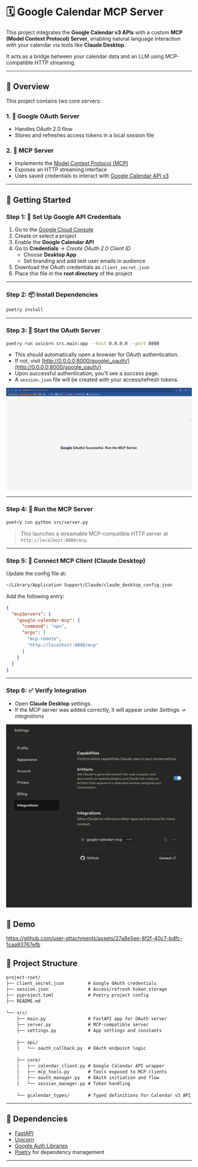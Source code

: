 # 🗓️ Google Calendar MCP Server

This project integrates the **Google Calendar v3 APIs** with a custom **MCP (Model Context Protocol) Server**, enabling natural language interaction with your calendar via tools like **Claude Desktop**.

It acts as a bridge between your calendar data and an LLM using MCP-compatible HTTP streaming.

---

## 🧠 Overview

This project contains two core servers:

### 1. 🔐 Google OAuth Server
- Handles OAuth 2.0 flow
- Stores and refreshes access tokens in a local session file

### 2. 🤖 MCP Server
- Implements the [Model Context Protocol (MCP)](https://modelcontextprotocol.io/introduction)
- Exposes an HTTP streaming interface
- Uses saved credentials to interact with [Google Calendar API v3](https://developers.google.com/calendar/api/v3/reference)

---

## 🚀 Getting Started

### Step 1: 🔧 Set Up Google API Credentials

1. Go to the [Google Cloud Console](https://console.cloud.google.com/apis/dashboard)
2. Create or select a project
3. Enable the **Google Calendar API**
4. Go to **Credentials** → *Create OAuth 2.0 Client ID*
    - Choose **Desktop App**
    - Set branding and add test user emails in audience
5. Download the OAuth credentials as `client_secret.json`
6. Place this file in the **root directory** of the project

---

### Step 2: 📦 Install Dependencies

```bash
poetry install
````

---

### Step 3: 🚪 Start the OAuth Server

```bash
poetry run uvicorn src.main:app --host 0.0.0.0 --port 8000
```

* This should automatically open a browser for OAuth authentication.
* If not, visit [http://0.0.0.0:8000/google\_oauth/](http://0.0.0.0:8000/google_oauth/)
* Upon successful authentication, you'll see a success page.
* A `session.json` file will be created with your access/refresh tokens.

![OAuth Success Page](/assets/oauth_sucess.png)

---

### Step 4: 🧩 Run the MCP Server

```bash
poetry run python src/server.py
```

> This launches a streamable MCP-compatible HTTP server at `http://localhost:8080/mcp`

---

### Step 5: 🧠 Connect MCP Client (Claude Desktop)

Update the config file at:

```bash
~/Library/Application Support/Claude/claude_desktop_config.json
```

Add the following entry:

```json
{
  "mcpServers": {
    "google-calendar-mcp": {
      "command": "npx",
      "args": [
        "mcp-remote",
        "http://localhost:8080/mcp"
      ]
    }
  }
}
```

---

### Step 6: ✅ Verify Integration

* Open **Claude Desktop** settings.
* If the MCP server was added correctly, it will appear under *Settings -> integrations*

![MCP client integrations](/assets/mcp_client_integration.png)

## 🧠 Demo

https://github.com/user-attachments/assets/27a8e5ee-8f2f-40c7-bdfc-1caa93767efb

## 🧱 Project Structure

```plaintext
project-root/
├── client_secret.json         # Google OAuth credentials
├── session.json               # Access/refresh token storage
├── pyproject.toml             # Poetry project config
├── README.md                  

└── src/
    ├── main.py                # FastAPI app for OAuth server
    ├── server.py              # MCP-compatible server
    ├── settings.py            # App settings and constants

    ├── api/
    │   └── oauth_callback.py  # OAuth endpoint logic

    ├── core/
    │   ├── calendar_client.py # Google Calendar API wrapper
    │   ├── mcp_tools.py       # Tools exposed to MCP clients
    │   ├── oauth_manager.py   # OAuth initiation and flow
    │   └── session_manager.py # Token handling

    └── gcalendar_types/       # Typed definitions for Calendar v3 API
```

---

## 🧩 Dependencies

* [FastAPI](https://fastapi.tiangolo.com/)
* [Uvicorn](https://www.uvicorn.org/)
* [Google Auth Libraries](https://pypi.org/project/google-auth/)
* [Poetry](https://python-poetry.org/) for dependency management

---

